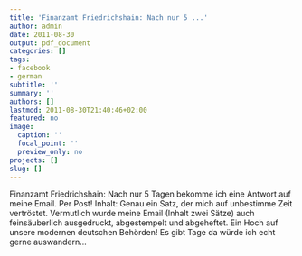 ```yaml
---
title: 'Finanzamt Friedrichshain: Nach nur 5 ...'
author: admin
date: 2011-08-30
output: pdf_document
categories: []
tags:
- facebook
- german
subtitle: ''
summary: ''
authors: []
lastmod: 2011-08-30T21:40:46+02:00
featured: no
image:
  caption: ''
  focal_point: ''
  preview_only: no
projects: []
slug: []
---
```

Finanzamt Friedrichshain: Nach nur 5 Tagen bekomme ich eine Antwort auf meine Email. Per Post! Inhalt: Genau ein Satz, der mich auf unbestimme Zeit vertröstet. Vermutlich wurde meine Email (Inhalt zwei Sätze) auch feinsäuberlich ausgedruckt, abgestempelt und abgeheftet. Ein Hoch auf unsere modernen deutschen Behörden! Es gibt Tage da würde ich echt gerne auswandern...

